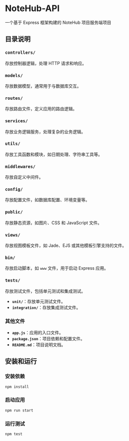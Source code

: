 # NoteHub-API
一个基于 Express 框架构建的 NoteHub 项目服务端项目


## 目录说明

### `controllers/`
存放控制器逻辑，处理 HTTP 请求和响应。
### `models/`
存放数据模型，通常用于与数据库交互。
### `routes/`
存放路由文件，定义应用的路由逻辑。
### `services/`
存放业务逻辑服务，处理复杂的业务逻辑。
### `utils/`
存放工具函数和模块，如日期处理、字符串工具等。
### `middlewares/`
存放自定义中间件。
### `config/`
存放配置文件，如数据库配置、环境变量等。

### `public/`
存放静态资源，如图片、CSS 和 JavaScript 文件。

### `views/`
存放视图模板文件，如 Jade、EJS 或其他模板引擎支持的文件。

### `bin/`
存放启动脚本，如 `www` 文件，用于启动 Express 应用。

### `tests/`
存放测试文件，包括单元测试和集成测试。

- **`unit/`**：存放单元测试文件。
- **`integration/`**：存放集成测试文件。

### 其他文件
- **`app.js`**：应用的入口文件。
- **`package.json`**：项目依赖和配置文件。
- **`README.md`**：项目说明文档。

## 安装和运行

### 安装依赖
```bash
npm install
```

### 启动应用 
```bash
npm run start
```

### 运行测试
```bash
npm test
```